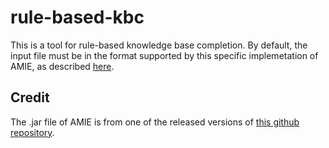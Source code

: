 # rule-based-kbc

This is a tool for rule-based knowledge base completion. By default, the input file must be in the format supported by this specific implemetation of AMIE, as described [here](https://github.com/lajus/amie).

## Credit

The .jar file of AMIE is from one of the released versions of [this github repository](https://github.com/lajus/amie).



